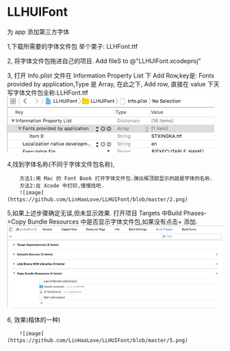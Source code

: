 # LLHUIFont
为 app 添加第三方字体


1,下载所需要的字体文件包 举个栗子: LLHFont.ttf

2, 将字体文件包拖进自己的项目. Add fileS to @"LLHUIFont.xcodeproj"

3, 打开 Info.plist 文件在 Information Property List 下 Add Row,key是: Fonts provided by application,Type 是 Array,
	 在此之下, Add row, 直接在 value 下天写字体文件包全称:LLHFont.ttf
	 ![image](https://github.com/LinHaoLove/LLHUIFont/blob/master/3.png)
	 
4,找到字体名称(不同于字体文件包名称),

		方法1:用 Mac 的 Font Book 打开字体文件包.弹出框顶部显示的就是字体的名称.
		方法2:在 Xcode 中打印,慢慢找吧.
		![image](https://github.com/LinHaoLove/LLHUIFont/blob/master/2.png)
		
5,如果上述步骤确定无误,但未显示效果.
        	 打开项目 Targets  中Build Phases->Copy Bundle Resources 中是否显示字体文件包,如果没有点击+ 添加.
        	 ![image](https://github.com/LinHaoLove/LLHUIFont/blob/master/1.png)
        	 
6, 效果(楷体的一种)

		![image](https://github.com/LinHaoLove/LLHUIFont/blob/master/5.png)

